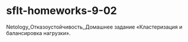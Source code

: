 # sflt-homeworks-9-02
Netology_Отказоустойчивость_Домашнее задание «Кластеризация и балансировка нагрузки».
